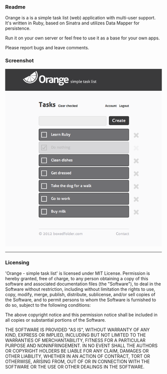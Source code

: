 ### Readme

Orange is a is a simple task list (web) application with multi-user support.
It's written in Ruby, based on Sinatra and utilizes Data Mapper for persistence.

Run it on your own server or feel free to use it as a base for your own apps.

Please report bugs and leave comments.

### Screenshot

![Orange Web App](https://github.com/bfolder/orange_web/raw/master/screenshot.png)

---
### Licensing

'Orange - simple task list' is licensed under MIT License. 
Permission is hereby granted, free of charge, to any person obtaining a copy
of this software and associated documentation files (the "Software"), to deal
in the Software without restriction, including without limitation the rights
to use, copy, modify, merge, publish, distribute, sublicense, and/or sell
copies of the Software, and to permit persons to whom the Software is
furnished to do so, subject to the following conditions:

The above copyright notice and this permission notice shall be included in
all copies or substantial portions of the Software.

THE SOFTWARE IS PROVIDED "AS IS", WITHOUT WARRANTY OF ANY KIND, EXPRESS OR
IMPLIED, INCLUDING BUT NOT LIMITED TO THE WARRANTIES OF MERCHANTABILITY,
FITNESS FOR A PARTICULAR PURPOSE AND NONINFRINGEMENT. IN NO EVENT SHALL THE
AUTHORS OR COPYRIGHT HOLDERS BE LIABLE FOR ANY CLAIM, DAMAGES OR OTHER
LIABILITY, WHETHER IN AN ACTION OF CONTRACT, TORT OR OTHERWISE, ARISING FROM,
OUT OF OR IN CONNECTION WITH THE SOFTWARE OR THE USE OR OTHER DEALINGS IN
THE SOFTWARE.